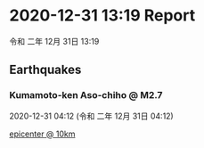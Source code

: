 # 2020-12-31 13:19 Report
令和 二年 12月 31日 13:19

## Earthquakes
### Kumamoto-ken Aso-chiho @ M2.7
2020-12-31 04:12 (令和 二年 12月 31日 04:12)
  
[epicenter @ 10km](https://www.google.com/maps/place/32°54'00%22+131°00'00%22/@32.9,131,17z/data=!3m1!4b1!4m5!3m4!1s0x0:0x0!8m2!3d32.9!4d131)